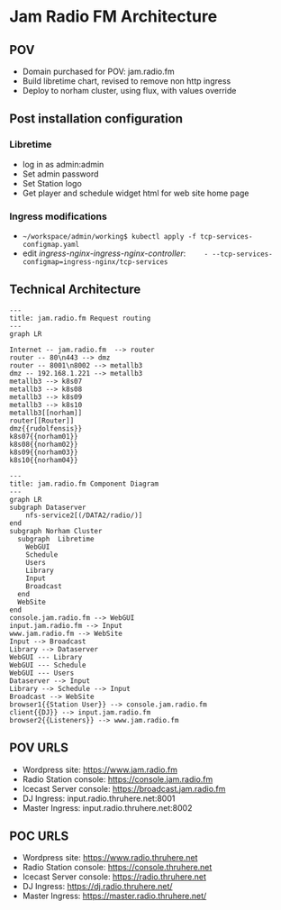 # Jam Radio FM Architecture

## POV

- Domain purchased for POV: jam.radio.fm
- Build libretime chart, revised to remove non http ingress
- Deploy to norham cluster, using flux, with values override

## Post installation configuration

### Libretime

- log in as admin:admin
- Set admin password
- Set Station logo
- Get player and schedule widget html for web site home page

### Ingress modifications

- `~/workspace/admin/working$ kubectl apply -f tcp-services-configmap.yaml`
- edit *ingress-nginx-ingress-nginx-controller*: `    - --tcp-services-configmap=ingress-nginx/tcp-services`

## Technical Architecture

```mermaid
---
title: jam.radio.fm Request routing
---
graph LR

Internet -- jam.radio.fm  --> router
router -- 80\n443 --> dmz
router -- 8001\n8002 --> metallb3
dmz -- 192.168.1.221 --> metallb3
metallb3 --> k8s07
metallb3 --> k8s08
metallb3 --> k8s09
metallb3 --> k8s10
metallb3[[norham]]
router[[Router]]
dmz{{rudolfensis}}
k8s07{{norham01}}
k8s08{{norham02}}
k8s09{{norham03}}
k8s10{{norham04}}
```

```mermaid
---
title: jam.radio.fm Component Diagram
---
graph LR
subgraph Dataserver
    nfs-service2[(/DATA2/radio/)]
end
subgraph Norham Cluster
  subgraph  Libretime
    WebGUI
    Schedule
    Users
    Library
    Input
    Broadcast
  end
  WebSite
end
console.jam.radio.fm --> WebGUI
input.jam.radio.fm --> Input
www.jam.radio.fm --> WebSite
Input --> Broadcast
Library --> Dataserver
WebGUI --- Library
WebGUI --- Schedule
WebGUI --- Users
Dataserver --> Input
Library --> Schedule --> Input
Broadcast --> WebSite
browser1{{Station User}} --> console.jam.radio.fm
client{{DJ}} --> input.jam.radio.fm
browser2{{Listeners}} --> www.jam.radio.fm
```

## POV URLS

- Wordpress site: <https://www.jam.radio.fm>
- Radio Station console: <https://console.jam.radio.fm>
- Icecast Server console: <https://broadcast.jam.radio.fm>
- DJ Ingress: input.radio.thruhere.net:8001
- Master Ingress: input.radio.thruhere.net:8002

## POC URLS

- Wordpress site: <https://www.radio.thruhere.net>
- Radio Station console: <https://console.thruhere.net>
- Icecast Server console: <https://radio.thruhere.net>
- DJ Ingress: <https://dj.radio.thruhere.net/>
- Master Ingress: <https://master.radio.thruhere.net/>
